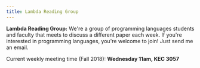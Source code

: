 ```yaml
---
title: Lambda Reading Group
---
```


**Lambda Reading Group:** We're a group of programming languages students and
faculty that meets to discuss a different paper each week. If you're interested
in programming languages, you're welcome to join! Just send me an email.

Current weekly meeting time (Fall 2018): **Wednesday 11am, KEC 3057**

<!-- 
 * Research talks: **Tuesday 2-3pm** (KEC 3057)
 * Reading group: **Wednesday 1-2pm** (KEC 3057)
-->

